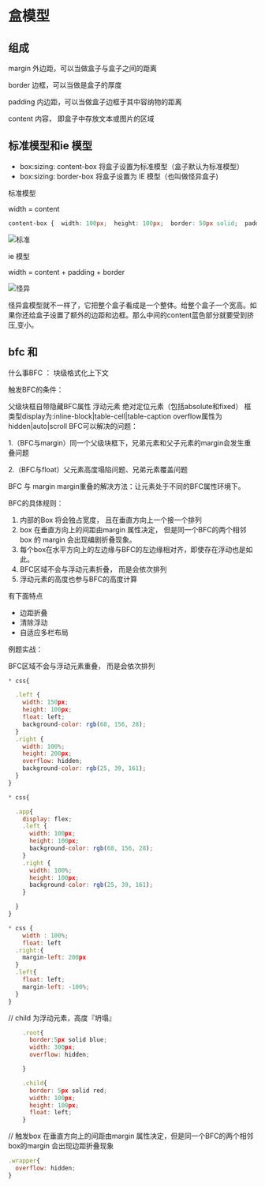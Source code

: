 # 盒模型

## 组成

margin 外边距，可以当做盒子与盒子之间的距离

border 边框，可以当做是盒子的厚度

padding 内边距，可以当做盒子边框于其中容纳物的距离

content 内容， 即盒子中存放文本或图片的区域

## 标准模型和ie 模型

* box:sizing: content-box 将盒子设置为标准模型（盒子默认为标准模型）
* box:sizing: border-box 将盒子设置为 IE 模型（也叫做怪异盒子)

标准模型

width = content

```css
content-box {  width: 100px;  height: 100px;  border: 50px solid;  padding: 50px;}
```

![标准](https://tva1.sinaimg.cn/large/0081Kckwgy1gkjynxzyjaj318e0mi0uh.jpg)

ie 模型

width = content + padding + border

![怪异](https://tva1.sinaimg.cn/large/0081Kckwgy1gkjyoclf1xj310u0iwwg4.jpg)

怪异盒模型就不一样了，它把整个盒子看成是一个整体。给整个盒子一个宽高。如果你还给盒子设置了额外的边距和边框。那么中间的content蓝色部分就要受到挤压,变小。

## bfc 和

什么事BFC ： 块级格式化上下文

触发BFC的条件：

父级块框自带隐藏BFC属性
浮动元素
绝对定位元素（包括absolute和fixed）
框类型display为:inline-block|table-cell|table-caption
overflow属性为hidden|auto|scroll
BFC可以解决的问题：

1.（BFC与margin）同一个父级块框下，兄弟元素和父子元素的margin会发生重叠问题

2.（BFC与float）父元素高度塌陷问题、兄弟元素覆盖问题

BFC 与 margin
margin重叠的解决方法：让元素处于不同的BFC属性环境下。

BFC的具体规则：

1. 内部的Box 将会独占宽度， 且在垂直方向上一个接一个排列
1. box 在垂直方向上的间距由margin 属性决定， 但是同一个BFC的两个相邻box 的 margin 会出现编剧折叠现象。
1. 每个box在水平方向上的左边缘与BFC的左边缘相对齐，即使存在浮动也是如此。
1. BFC区域不会与浮动元素折叠， 而是会依次排列
1. 浮动元素的高度也参与BFC的高度计算

有下面特点

* 边距折叠
* 清除浮动
* 自适应多栏布局

例题实战：

BFC区域不会与浮动元素重叠， 而是会依次排列

```js
* css{

  .left {
    width: 150px;
    height: 100px;
    float: left;
    background-color: rgb(68, 156, 28);
  }
  .right {
    width: 100%;
    height: 200px;
    overflow: hidden;
    background-color: rgb(25, 39, 161);
  }
}

* css{

  .app{
    display: flex;
    .left {
      width: 100px;
      height: 100px;
      background-color: rgb(68, 156, 28);
    }
    .right {
      width: 100%;
      height: 100px;
      background-color: rgb(25, 39, 161);
    }

  }
}

* css {
    width : 100%;
    float: left
  .right:{
    margin-left: 200px
  }
  .left{
    float: left;
    margin-left: -100%;
  }
}
```

// child 为浮动元素，高度『坍塌』

```js
    .root{
      border:5px solid blue;
      width: 300px;
      overflow: hidden;

    }

    .child{
      border: 5px solid red;
      width: 100px;
      height: 100px;
      float: left;
    }
```

// 触发box 在垂直方向上的间距由margin 属性决定，但是同一个BFC的两个相邻box的margin 会出现边距折叠现象

```js
.wrapper{
  overflow: hidden;
}



```
